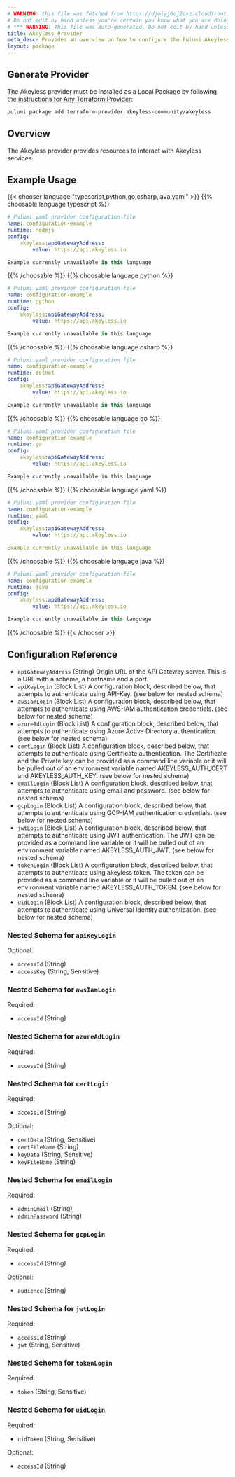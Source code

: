 ```yaml
---
# WARNING: this file was fetched from https://djoiyj6oj2oxz.cloudfront.net/docs/registry.opentofu.org/akeyless-community/akeyless/1.10.3/index.md
# Do not edit by hand unless you're certain you know what you are doing!
# *** WARNING: This file was auto-generated. Do not edit by hand unless you're certain you know what you are doing! ***
title: Akeyless Provider
meta_desc: Provides an overview on how to configure the Pulumi Akeyless provider.
layout: package
---
```


## Generate Provider

The Akeyless provider must be installed as a Local Package by following the [instructions for Any Terraform Provider](https://www.pulumi.com/registry/packages/terraform-provider/):

```bash
pulumi package add terraform-provider akeyless-community/akeyless
```
## Overview

The Akeyless provider provides resources to interact with Akeyless services.
## Example Usage

{{< chooser language "typescript,python,go,csharp,java,yaml" >}}
{{% choosable language typescript %}}
```yaml
# Pulumi.yaml provider configuration file
name: configuration-example
runtime: nodejs
config:
    akeyless:apiGatewayAddress:
        value: https://api.akeyless.io

```
```typescript
Example currently unavailable in this language
```
{{% /choosable %}}
{{% choosable language python %}}
```yaml
# Pulumi.yaml provider configuration file
name: configuration-example
runtime: python
config:
    akeyless:apiGatewayAddress:
        value: https://api.akeyless.io

```
```python
Example currently unavailable in this language
```
{{% /choosable %}}
{{% choosable language csharp %}}
```yaml
# Pulumi.yaml provider configuration file
name: configuration-example
runtime: dotnet
config:
    akeyless:apiGatewayAddress:
        value: https://api.akeyless.io

```
```csharp
Example currently unavailable in this language
```
{{% /choosable %}}
{{% choosable language go %}}
```yaml
# Pulumi.yaml provider configuration file
name: configuration-example
runtime: go
config:
    akeyless:apiGatewayAddress:
        value: https://api.akeyless.io

```
```go
Example currently unavailable in this language
```
{{% /choosable %}}
{{% choosable language yaml %}}
```yaml
# Pulumi.yaml provider configuration file
name: configuration-example
runtime: yaml
config:
    akeyless:apiGatewayAddress:
        value: https://api.akeyless.io

```
```yaml
Example currently unavailable in this language
```
{{% /choosable %}}
{{% choosable language java %}}
```yaml
# Pulumi.yaml provider configuration file
name: configuration-example
runtime: java
config:
    akeyless:apiGatewayAddress:
        value: https://api.akeyless.io

```
```java
Example currently unavailable in this language
```
{{% /choosable %}}
{{< /chooser >}}
## Configuration Reference

- `apiGatewayAddress` (String) Origin URL of the API Gateway server. This is a URL with a scheme, a hostname and a port.
- `apiKeyLogin` (Block List) A configuration block, described below, that attempts to authenticate using API-Key. (see below for nested schema)
- `awsIamLogin` (Block List) A configuration block, described below, that attempts to authenticate using AWS-IAM authentication credentials. (see below for nested schema)
- `azureAdLogin` (Block List) A configuration block, described below, that attempts to authenticate using Azure Active Directory authentication. (see below for nested schema)
- `certLogin` (Block List) A configuration block, described below, that attempts to authenticate using Certificate authentication.  The Certificate and the Private key can be provided as a command line variable or it will be pulled out of an environment variable named AKEYLESS_AUTH_CERT and AKEYLESS_AUTH_KEY. (see below for nested schema)
- `emailLogin` (Block List) A configuration block, described below, that attempts to authenticate using email and password. (see below for nested schema)
- `gcpLogin` (Block List) A configuration block, described below, that attempts to authenticate using GCP-IAM authentication credentials. (see below for nested schema)
- `jwtLogin` (Block List) A configuration block, described below, that attempts to authenticate using JWT authentication.  The JWT can be provided as a command line variable or it will be pulled out of an environment variable named AKEYLESS_AUTH_JWT. (see below for nested schema)
- `tokenLogin` (Block List) A configuration block, described below, that attempts to authenticate using akeyless token. The token can be provided as a command line variable or it will be pulled out of an environment variable named AKEYLESS_AUTH_TOKEN. (see below for nested schema)
- `uidLogin` (Block List) A configuration block, described below, that attempts to authenticate using Universal Identity authentication. (see below for nested schema)

<a id="nestedblock--api_key_login"></a>
### Nested Schema for `apiKeyLogin`

Optional:

- `accessId` (String)
- `accessKey` (String, Sensitive)

<a id="nestedblock--aws_iam_login"></a>
### Nested Schema for `awsIamLogin`

Required:

- `accessId` (String)

<a id="nestedblock--azure_ad_login"></a>
### Nested Schema for `azureAdLogin`

Required:

- `accessId` (String)

<a id="nestedblock--cert_login"></a>
### Nested Schema for `certLogin`

Required:

- `accessId` (String)

Optional:

- `certData` (String, Sensitive)
- `certFileName` (String)
- `keyData` (String, Sensitive)
- `keyFileName` (String)

<a id="nestedblock--email_login"></a>
### Nested Schema for `emailLogin`

Required:

- `adminEmail` (String)
- `adminPassword` (String)

<a id="nestedblock--gcp_login"></a>
### Nested Schema for `gcpLogin`

Required:

- `accessId` (String)

Optional:

- `audience` (String)

<a id="nestedblock--jwt_login"></a>
### Nested Schema for `jwtLogin`

Required:

- `accessId` (String)
- `jwt` (String, Sensitive)

<a id="nestedblock--token_login"></a>
### Nested Schema for `tokenLogin`

Required:

- `token` (String, Sensitive)

<a id="nestedblock--uid_login"></a>
### Nested Schema for `uidLogin`

Required:

- `uidToken` (String, Sensitive)

Optional:

- `accessId` (String)